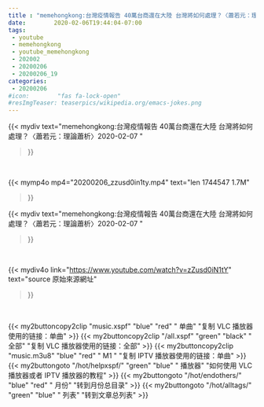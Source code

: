 ```yaml
---
title : "memehongkong:台灣疫情報告 40萬台商還在大陸 台灣將如何處理？〈蕭若元：理論蕭析〉2020-02-07 "
date:        2020-02-06T19:44:04-07:00
tags:
 - youtube
 - memehongkong
 - youtube_memehongkong
 - 202002
 - 20200206
 - 20200206_19
categories:
 - 20200206
#icon:        "fas fa-lock-open"
#resImgTeaser: teaserpics/wikipedia.org/emacs-jokes.png
---
```


{{< mydiv text="memehongkong:台灣疫情報告 40萬台商還在大陸 台灣將如何處理？〈蕭若元：理論蕭析〉2020-02-07 "
>}}
<br>


{{< mymp4o mp4="20200206_zzusd0in1ty.mp4"
text="len 1744547    1.7M"
>}}


{{< mydiv text="memehongkong:台灣疫情報告 40萬台商還在大陸 台灣將如何處理？〈蕭若元：理論蕭析〉2020-02-07 "
>}}
<br>

{{< mydiv4o link="https://www.youtube.com/watch?v=zZusd0iN1tY"
text="source 原始來源網址"
>}}


<br>





{{< my2buttoncopy2clip "music.xspf"        "blue"   "red"    " 单曲"  "复制 VLC 播放器使用的链接：单曲" >}} {{< my2buttoncopy2clip "/all.xspf"         "green"  "black"  " 全部"  "复制 VLC 播放器使用的链接：全部" >}} {{< my2buttoncopy2clip "music.m3u8"        "blue"   "red"    " M1 "    "复制 IPTV 播放器使用的链接：单曲" >}} {{< my2buttongoto      "/hot/helpxspf/"    "green"  "blue"   " 播放器" "如何使用 VLC 播放器或者 IPTV 播放器的教程" >}} {{< my2buttongoto      "/hot/endothers/"   "blue"   "red"    " 月份"   "转到月份总目录" >}} {{< my2buttongoto      "/hot/alltags/"     "green"  "blue"   " 列表"   "转到文章总列表" >}} 
